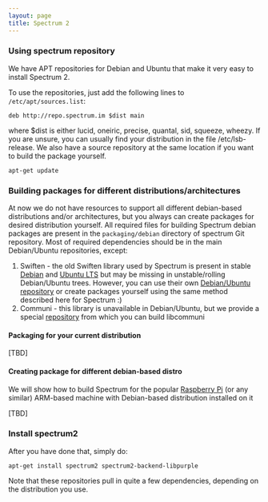 ```yaml
---
layout: page
title: Spectrum 2
---
```

### Using spectrum repository
We have APT repositories for Debian and Ubuntu that make it very easy to install Spectrum 2.

To use the repositories, just add the following lines to `/etc/apt/sources.list`:

	deb http://repo.spectrum.im $dist main

where $dist is either lucid, oneiric, precise, quantal, sid, squeeze, wheezy. If you are unsure, you can usually find your distribution in the file /etc/lsb-release. We also have a source repository at the same location if you want to build the package yourself.

	apt-get update
	
### Building packages for different distributions/architectures
At now we do not have resources to support all different debian-based distributions and/or architectures, but you always can create packages for desired distribution yourself.
All required files for building Spectrum debian packages are present in the `packaging/debian` directory of spectrum Git repository. Most of required dependencies should be in the main Debian/Ubuntu repositories, except:

1. Swiften - the old Swiften library used by Spectrum is present in stable [Debian](https://packages.debian.org/jessie/libswiften-dev) and [Ubuntu LTS](http://packages.ubuntu.com/trusty/libswiften-dev) but may be missing in unstable/rolling Debian/Ubuntu trees. However, you can use their own [Debian/Ubuntu repository](https://github.com/hanzz/spectrum2/blob/master/.travis.yml#L10) or create packages yourself using the same method described here for Spectrum :)
2. Communi - this library is unavailable in Debian/Ubuntu, but we provide a special [repository](https://github.com/vitalyster/libcommuni-gbp) from which you can build libcommuni

#### Packaging for your current distribution
[TBD]
#### Creating package for different debian-based distro
We will show how to build Spectrum for the popular [Raspberry Pi](https://www.raspberrypi.org/) (or any similar) ARM-based machine with Debian-based distribution installed on it

[TBD]

### Install spectrum2

After you have done that, simply do:

	apt-get install spectrum2 spectrum2-backend-libpurple

Note that these repositories pull in quite a few dependencies, depending on the distribution you use.

